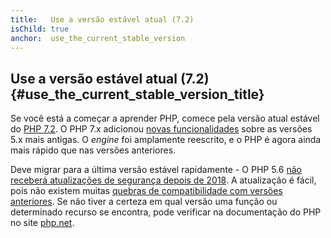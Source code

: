 ```yaml
---
title:   Use a versão estável atual (7.2)
isChild: true
anchor:  use_the_current_stable_version
---
```


## Use a versão estável atual (7.2) {#use_the_current_stable_version_title}

Se você está a começar a aprender PHP, comece pela versão atual estável do [PHP 7.2][php-release]. O PHP 7.x adicionou
 [novas funcionalidades](#language_highlights) sobre as versões 5.x mais antigas. O _engine_ foi amplamente 
 reescrito, e o PHP é agora ainda mais rápido que nas versões anteriores.

Deve migrar para a última versão estável rapidamente - O PHP 5.6 
[não receberá atualizações de segurança depois de 2018](http://php.net/supported-versions.php).  A atualização é 
fácil, pois não existem muitas [quebras de compatibilidade com versões anteriores][php72-bc]. Se não tiver a certeza
 em qual versão uma função ou determinado recurso se encontra, pode verificar na documentação do PHP no site 
 [php.net][php-docs].

[php-release]: http://php.net/downloads.php
[php-docs]: http://php.net/manual/
[php72-bc]: http://php.net/manual/migration72.incompatible.php
